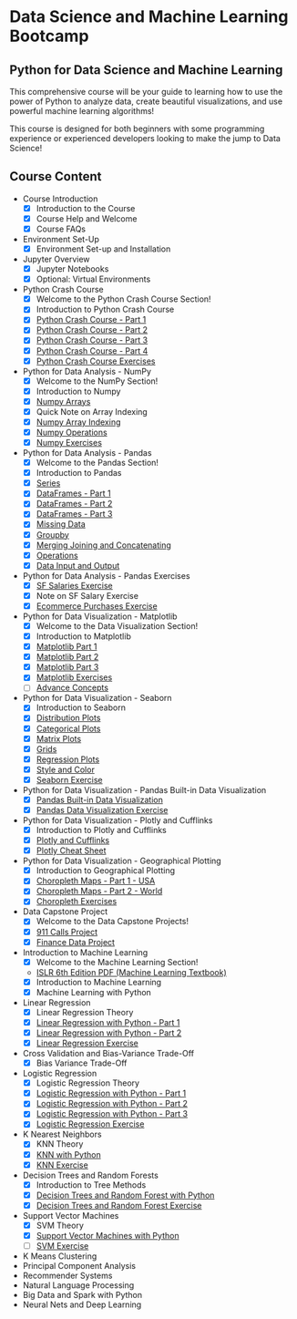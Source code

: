 # Data Science and Machine Learning Bootcamp

## Python for Data Science and Machine Learning

This comprehensive course will be your guide to learning how to use the power of Python to analyze data, create beautiful visualizations, and use powerful machine learning algorithms!

This course is designed for both beginners with some programming experience or experienced developers looking to make the jump to Data Science!

## Course Content

- Course Introduction
  - [x] Introduction to the Course
  - [x] Course Help and Welcome
  - [x] Course FAQs

- Environment Set-Up
  - [x] Environment Set-up and Installation
  
- Jupyter Overview
  - [x] Jupyter Notebooks
  - [x] Optional: Virtual Environments

- Python Crash Course
  - [x] Welcome to the Python Crash Course Section!
  - [x] Introduction to Python Crash Course
  - [x] [Python Crash Course - Part 1](Python-Crash-Course/Python%20Crash%20Course.ipynb)
  - [x] [Python Crash Course - Part 2](Python-Crash-Course/Python%20Crash%20Course.ipynb)
  - [x] [Python Crash Course - Part 3](Python-Crash-Course/Python%20Crash%20Course.ipynb)
  - [x] [Python Crash Course - Part 4](Python-Crash-Course/Python%20Crash%20Course.ipynb)
  - [x] [Python Crash Course Exercises](Python-Crash-Course/Python%20Crash%20Course%20Exercises%20.ipynb)

- Python for Data Analysis - NumPy
  - [x] Welcome to the NumPy Section!
  - [x] Introduction to Numpy
  - [x] [Numpy Arrays](Python-for-Data-Analysis/NumPy/NumPy%20Arrays.ipynb)
  - [x] Quick Note on Array Indexing
  - [x] [Numpy Array Indexing](Python-for-Data-Analysis/NumPy/Numpy%20Indexing%20and%20Selection.ipynb)
  - [x] [Numpy Operations](Python-for-Data-Analysis/NumPy/Numpy%20Operations.ipynb)
  - [x] [Numpy Exercises](Python-for-Data-Analysis/NumPy/Numpy%20Exercise%20.ipynb)

- Python for Data Analysis - Pandas
  - [x] Welcome to the Pandas Section!
  - [x] Introduction to Pandas
  - [x] [Series](Python-for-Data-Analysis/Pandas/Series.ipynb)
  - [x] [DataFrames - Part 1](https://github.com/jscriptcoder/data-science-bootcamp/blob/master/Python-for-Data-Analysis/Pandas/DataFrames.ipynb)
  - [x] [DataFrames - Part 2](https://github.com/jscriptcoder/data-science-bootcamp/blob/master/Python-for-Data-Analysis/Pandas/DataFrames.ipynb)
  - [x] [DataFrames - Part 3](https://github.com/jscriptcoder/data-science-bootcamp/blob/master/Python-for-Data-Analysis/Pandas/DataFrames.ipynb)
  - [x] [Missing Data](Missing%20Data.ipynb)
  - [x] [Groupby](Python-for-Data-Analysis/Pandas/Groupby.ipynb)
  - [x] [Merging Joining and Concatenating](Python-for-Data-Analysis/Pandas/Merging%2C%20Joining%2C%20and%20Concatenating%20.ipynb)
  - [x] [Operations](Python-for-Data-Analysis/Pandas/Operations.ipynb)
  - [x] [Data Input and Output](Python-for-Data-Analysis/Pandas/Data%20Input%20and%20Output.ipynb)

- Python for Data Analysis - Pandas Exercises
  - [x] [SF Salaries Exercise](Python-for-Data-Analysis/Pandas/Pandas%20Exercises/SF%20Salaries%20Exercise.ipynb)
  - [x] Note on SF Salary Exercise
  - [x] [Ecommerce Purchases Exercise](Python-for-Data-Analysis/Pandas/Pandas%20Exercises/Ecommerce%20Purchases%20Exercise%20.ipynb)

- Python for Data Visualization - Matplotlib
  - [x] Welcome to the Data Visualization Section!
  - [x] Introduction to Matplotlib
  - [x] [Matplotlib Part 1](Python-for-Data-Visualization/Matplotlib/Matplotlib%20Concepts%20Lecture.ipynb)
  - [x] [Matplotlib Part 2](Python-for-Data-Visualization/Matplotlib/Matplotlib%20Concepts%20Lecture.ipynb)
  - [x] [Matplotlib Part 3](Python-for-Data-Visualization/Matplotlib/Matplotlib%20Concepts%20Lecture.ipynb)
  - [x] [Matplotlib Exercises](Python-for-Data-Visualization/Matplotlib/Matplotlib%20Exercises%20.ipynb)
  - [ ] [Advance Concepts](Python-for-Data-Visualization/Matplotlib/Advanced%20Matplotlib%20Concepts.ipynb)

- Python for Data Visualization - Seaborn
  - [x] Introduction to Seaborn
  - [x] [Distribution Plots](Python-for-Data-Visualization/Seaborn/Distribution%20Plots.ipynb)
  - [x] [Categorical Plots](Python-for-Data-Visualization/Seaborn/Categorical%20Plots.ipynb)
  - [x] [Matrix Plots](Python-for-Data-Visualization/Seaborn/Matrix%20Plots.ipynb)
  - [x] [Grids](Python-for-Data-Visualization/Seaborn/Grids.ipynb)
  - [x] [Regression Plots](Python-for-Data-Visualization/Seaborn/Regression%20Plots.ipynb)
  - [x] [Style and Color](Python-for-Data-Visualization/Seaborn/Style%20and%20Color.ipynb)
  - [x] [Seaborn Exercise](Python-for-Data-Visualization/Seaborn/Seaborn%20Exercises%20.ipynb)

- Python for Data Visualization - Pandas Built-in Data Visualization
  - [x] [Pandas Built-in Data Visualization](Python-for-Data-Visualization/Pandas%20Built-in%20Data%20Viz/Pandas%20Built-in%20Data%20Visualization.ipynb)
  - [x] [Pandas Data Visualization Exercise](Python-for-Data-Visualization/Pandas%20Built-in%20Data%20Viz/Pandas%20Data%20Visualization%20Exercise%20.ipynb)

- Python for Data Visualization - Plotly and Cufflinks
  - [x] Introduction to Plotly and Cufflinks
  - [x] [Plotly and Cufflinks](Python-for-Data-Visualization/Plotly%20and%20Cufflinks/Plotly%20and%20Cufflinks.ipynb)
  - [x] [Plotly Cheat Sheet](Python-for-Data-Visualization/Geographical%20Plotting/plotly_cheat_sheet.pdf)

- Python for Data Visualization - Geographical Plotting
  - [x] Introduction to Geographical Plotting
  - [x] [Choropleth Maps - Part 1 - USA](Python-for-Data-Visualization/Geographical%20Plotting/Choropleth%20Maps.ipynb)
  - [x] [Choropleth Maps - Part 2 - World](Python-for-Data-Visualization/Geographical%20Plotting/Choropleth%20Maps.ipynb)
  - [x] [Choropleth Exercises](Python-for-Data-Visualization/Geographical%20Plotting/Choropleth%20Maps%20Exercise%20.ipynb)

- Data Capstone Project
  - [x] Welcome to the Data Capstone Projects!
  - [x] [911 Calls Project](Data-Capstone-Projects/911%20Calls%20Data%20Capstone%20Project%20.ipynb)
  - [x] [Finance Data Project](Data-Capstone-Projects/Finance%20Project%20.ipynb)

- Introduction to Machine Learning
  - [x] Welcome to the Machine Learning Section!
  - [ISLR 6th Edition PDF (Machine Learning Textbook)](Machine%20Learning%20Sections/Statistical%20Learning.pdf)
  - [x] Introduction to Machine Learning
  - [x] Machine Learning with Python

- Linear Regression
  - [x] Linear Regression Theory
  - [x] [Linear Regression with Python - Part 1](Machine%20Learning%20Sections/Linear-Regression/Linear%20Regression%20with%20Python.ipynb)
  - [x] [Linear Regression with Python - Part 2](Machine%20Learning%20Sections/Linear-Regression/Linear%20Regression%20with%20Python.ipynb)
  - [x] [Linear Regression Exercise](Machine%20Learning%20Sections/Linear-Regression/Linear%20Regression%20-%20Project%20Exercise%20.ipynb)

- Cross Validation and Bias-Variance Trade-Off
  - [x] Bias Variance Trade-Off

- Logistic Regression
  - [x] Logistic Regression Theory
  - [x] [Logistic Regression with Python - Part 1](Machine%20Learning%20Sections/Logistic-Regression/Logistic%20Regression%20with%20Python.ipynb)
  - [x] [Logistic Regression with Python - Part 2](Machine%20Learning%20Sections/Logistic-Regression/Logistic%20Regression%20with%20Python.ipynb)
  - [x] [Logistic Regression with Python - Part 3](Machine%20Learning%20Sections/Logistic-Regression/Logistic%20Regression%20with%20Python.ipynb)
  - [x] [Logistic Regression Exercise](Machine%20Learning%20Sections/Logistic-Regression/Logistic%20Regression%20Project%20.ipynb)

- K Nearest Neighbors
  - [x] KNN Theory
  - [x] [KNN with Python](K-Nearest-Neighbors/K%20Nearest%20Neighbors%20with%20Python.ipynb)
  - [x] [KNN Exercise](Machine%20Learning%20Sections/K-Nearest-Neighbors/K%20Nearest%20Neighbors%20Project.ipynb)

- Decision Trees and Random Forests
  - [x] Introduction to Tree Methods
  - [x] [Decision Trees and Random Forest with Python](Machine%20Learning%20Sections/Decision-Trees-and-Random-Forests/Decision%20Trees%20and%20Random%20Forests%20in%20Python.ipynb)
  - [x] [Decision Trees and Random Forest Exercise](Machine%20Learning%20Sections/Decision-Trees-and-Random-Forests/Decision%20Trees%20and%20Random%20Forest%20Project%20.ipynb)

- Support Vector Machines
  - [x] SVM Theory
  - [x] [Support Vector Machines with Python](Machine%20Learning%20Sections/Support-Vector-Machines/Support%20Vector%20Machines%20with%20Python.ipynb)
  - [ ] [SVM Exercise](Machine%20Learning%20Sections/Support-Vector-Machines/Support%20Vector%20Machines%20Project%20.ipynb)

- K Means Clustering
- Principal Component Analysis
- Recommender Systems
- Natural Language Processing
- Big Data and Spark with Python
- Neural Nets and Deep Learning
